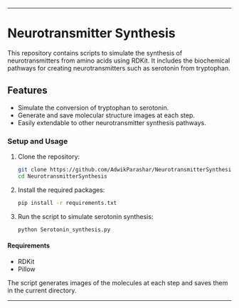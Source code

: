 
---

# Neurotransmitter Synthesis

This repository contains scripts to simulate the synthesis of neurotransmitters from amino acids using RDKit. It includes the biochemical pathways for creating neurotransmitters such as serotonin from tryptophan.

## Features
- Simulate the conversion of tryptophan to serotonin.
- Generate and save molecular structure images at each step.
- Easily extendable to other neurotransmitter synthesis pathways.

### Setup and Usage
1. Clone the repository:
   ```sh
   git clone https://github.com/AdwikParashar/NeurotransmitterSynthesis.git
   cd NeurotransmitterSynthesis
   ```

2. Install the required packages:
   ```sh
   pip install -r requirements.txt
   ```

3. Run the script to simulate serotonin synthesis:
   ```sh
   python Serotonin_synthesis.py
   ```

#### Requirements
- RDKit
- Pillow

The script generates images of the molecules at each step and saves them in the current directory.

---

